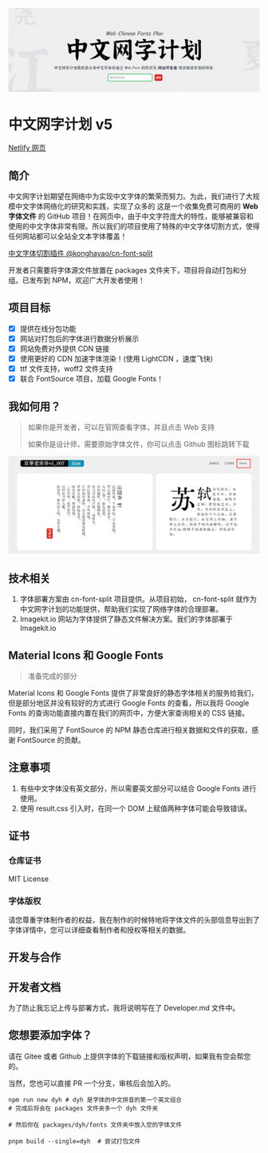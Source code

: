![](./assets/title.png)

# 中文网字计划 v5

[Netlify 网页](https://chinese-font.netlify.app/)

## 简介

中文网字计划期望在网络中为实现中文字体的繁荣而努力。为此，我们进行了大规模中文字体网络化的研究和实践，实现了众多的
这是一个收集免费可商用的 **Web 字体文件** 的 GitHub 项目！在网页中，由于中文字符庞大的特性，能够被兼容和使用的中文字体非常有限。所以我们的项目使用了特殊的中文字体切割方式，使得任何网站都可以全站全文本字体覆盖！

[中文字体切割插件 @konghayao/cn-font-split](https://github.com/KonghaYao/cn-font-split)

开发者只需要将字体源文件放置在 packages 文件夹下，项目将自动打包和分组。已发布到 NPM，欢迎广大开发者使用！

## 项目目标

-   [x] 提供在线分包功能
-   [x] 网站对打包后的字体进行数据分析展示
-   [x] 网站免费对外提供 CDN 链接
-   [x] 使用更好的 CDN 加速字体渲染！(使用 LightCDN ，速度飞快)
-   [x] ttf 文件支持，woff2 文件支持
-   [x] 联合 FontSource 项目，加载 Google Fonts！

## 我如何用？

> 如果你是开发者，可以在官网查看字体，并且点击 Web 支持
>
> 如果你是设计师，需要原始字体文件，你可以点击 Github 图标跳转下载

![](./assets/web_support.png)

## 技术相关

1. 字体部署方案由 cn-font-split 项目提供。从项目初始， cn-font-split 就作为中文网字计划的功能提供，帮助我们实现了网络字体的合理部署。
2. Imagekit.io 网站为字体提供了静态文件解决方案。我们的字体部署于 Imagekit.io

## Material Icons 和 Google Fonts

> 准备完成的部分

Material Icons 和 Google Fonts 提供了非常良好的静态字体相关的服务给我们，但是部分地区并没有较好的方式进行 Google Fonts 的查看，所以我将 Google Fonts 的查询功能直接内置在我们的网页中，方便大家查询相关的 CSS 链接。

同时，我们采用了 FontSource 的 NPM 静态仓库进行相关数据和文件的获取，感谢 FontSource 的贡献。

## 注意事项

1. 有些中文字体没有英文部分，所以需要英文部分可以结合 Google Fonts 进行使用。
2. 使用 result.css 引入时，在同一个 DOM 上赋值两种字体可能会导致错误。

## 证书

### 仓库证书

MIT License

### 字体版权

请您尊重字体制作者的权益，我在制作的时候特地将字体文件的头部信息导出到了字体详情中，您可以详细查看制作者和授权等相关的数据。

## 开发与合作

## 开发者文档

为了防止我忘记上传与部署方式，我将说明写在了 Developer.md 文件中。

## 您想要添加字体？

请在 Gitee 或者 Github 上提供字体的下载链接和版权声明，如果我有空会帮您的。

当然，您也可以直接 PR 一个分支，审核后会加入的。

```
npm run new dyh # dyh 是字体的中文拼音的第一个英文组合
# 完成后将会在 packages 文件夹多一个 dyh 文件夹

# 然后你在 packages/dyh/fonts 文件夹中放入您的字体文件

pnpm build --single=dyh  # 尝试打包文件

```
